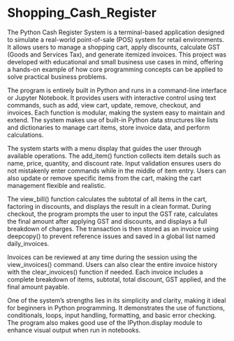 # Shopping_Cash_Register

The Python Cash Register System is a terminal-based application designed to simulate a real-world point-of-sale (POS) system for retail environments. It allows users to manage a shopping cart, apply discounts, calculate GST (Goods and Services Tax), and generate itemized invoices. This project was developed with educational and small business use cases in mind, offering a hands-on example of how core programming concepts can be applied to solve practical business problems.

The program is entirely built in Python and runs in a command-line interface or Jupyter Notebook. It provides users with interactive control using text commands, such as add, view cart, update, remove, checkout, and invoices. Each function is modular, making the system easy to maintain and extend. The system makes use of built-in Python data structures like lists and dictionaries to manage cart items, store invoice data, and perform calculations.

The system starts with a menu display that guides the user through available operations. The add_item() function collects item details such as name, price, quantity, and discount rate. Input validation ensures users do not mistakenly enter commands while in the middle of item entry. Users can also update or remove specific items from the cart, making the cart management flexible and realistic.

The view_bill() function calculates the subtotal of all items in the cart, factoring in discounts, and displays the result in a clean format. During checkout, the program prompts the user to input the GST rate, calculates the final amount after applying GST and discounts, and displays a full breakdown of charges. The transaction is then stored as an invoice using deepcopy() to prevent reference issues and saved in a global list named daily_invoices.

Invoices can be reviewed at any time during the session using the view_invoices() command. Users can also clear the entire invoice history with the clear_invoices() function if needed. Each invoice includes a complete breakdown of items, subtotal, total discount, GST applied, and the final amount payable.

One of the system’s strengths lies in its simplicity and clarity, making it ideal for beginners in Python programming. It demonstrates the use of functions, conditionals, loops, input handling, formatting, and basic error checking. The program also makes good use of the IPython.display module to enhance visual output when run in notebooks.
